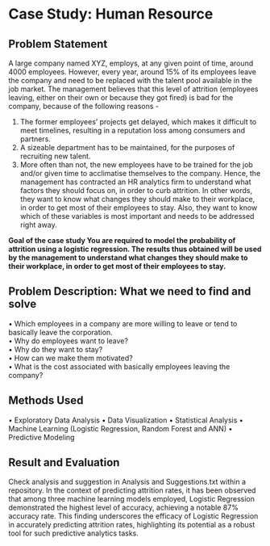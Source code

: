 # Case Study: Human Resource

## Problem Statement
A large company named XYZ, employs, at any given point of time, around 4000 employees. However, every year, around 15% of its employees leave the company and need to be replaced with the talent pool available in the job market. The management believes that this level of attrition (employees leaving, either on their own or because they got fired) is bad for the company, because of the following reasons -
1. The former employees’ projects get delayed, which makes it difficult to meet timelines, resulting in a reputation loss among consumers and partners.
2. A sizeable department has to be maintained, for the purposes of recruiting new talent.
3. More often than not, the new employees have to be trained for the job and/or given time to acclimatise themselves to the company.
Hence, the management has contracted an HR analytics firm to understand what factors they should focus on, in order to curb attrition. In other words, they want to know what changes they should make to their workplace, in order to get most of their employees to stay. Also, they want to know which of these variables is most important and needs to be addressed right away.


**Goal of the case study You are required to model the probability of attrition using a logistic regression. The results thus obtained will be used by the management to understand what changes they should make to their workplace, in order to get most of their employees to stay.**

## Problem Description: What we need to find and solve
•	Which employees in a company are more willing to leave or tend to basically leave the corporation.\
•	Why do employees want to leave?\
•	Why do they want to stay?\
•	How can we make them motivated?\
•	What is the cost associated with basically employees leaving the company?

## Methods Used
•	Exploratory Data Analysis 
•	Data Visualization
•	Statistical Analysis
•	Machine Learning (Logistic Regression, Random Forest and ANN)
•	Predictive Modeling

## Result and Evaluation
Check analysis and suggestion in Analysis and Suggestions.txt within a repository. 
In the context of predicting attrition rates, it has been observed that among three machine learning models employed, Logistic Regression demonstrated the highest level of accuracy, achieving a notable 87% accuracy rate. This finding underscores the efficacy of Logistic Regression in accurately predicting attrition rates, highlighting its potential as a robust tool for such predictive analytics tasks.
